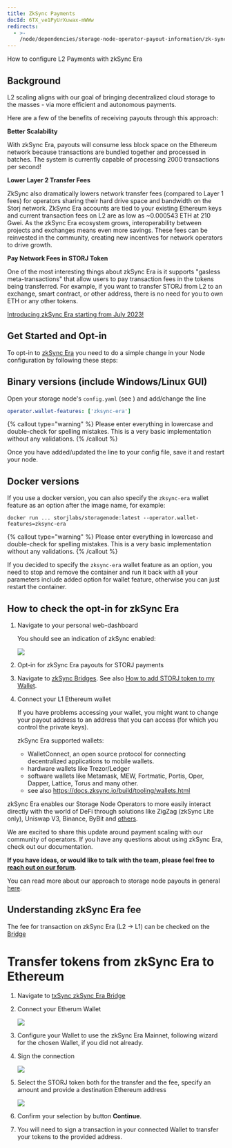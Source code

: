 ```yaml
---
title: ZkSync Payments
docId: 6TX_ve1PyUrXuwax-mWWw
redirects:
  - >-
    /node/dependencies/storage-node-operator-payout-information/zk-sync-opt-in-for-snos
---
```


How to configure L2 Payments with zkSync Era

## Background

L2 scaling aligns with our goal of bringing decentralized cloud storage to the masses - via more efficient and autonomous payments.

Here are a few of the benefits of receiving payouts through this approach:

**Better Scalability**

With zkSync Era, payouts will consume less block space on the Ethereum network because transactions are bundled together and processed in batches. The system is currently capable of processing 2000 transactions per second!

**Lower Layer 2 Transfer Fees**

ZkSync also dramatically lowers network transfer fees (compared to Layer 1 fees) for operators sharing their hard drive space and bandwidth on the Storj network. ZkSync Era accounts are tied to your existing Ethereum keys and current transaction fees on L2 are as low as \~0.000543 ETH at 210 Gwei. As the zkSync Era ecosystem grows, interoperability between projects and exchanges means even more savings. These fees can be reinvested in the community, creating new incentives for network operators to drive growth.

**Pay Network Fees in STORJ Token**

One of the most interesting things about zkSync Era is it supports "gasless meta-transactions" that allow users to pay transaction fees in the tokens being transferred. For example, if you want to transfer STORJ from L2 to an exchange, smart contract, or other address, there is no need for you to own ETH or any other tokens.

[Introducing zkSync Era starting from July 2023!](https://forum.storj.io/t/july-5-2023-ethereum-layer-1-and-zksync-payouts-for-the-month-of-june-are-complete/23167?u=alexey)

## Get Started and Opt-in

To opt-in to [zkSync Era](https://zksync.io/) you need to do a simple change in your Node configuration by following these steps:

## Binary versions (include Windows/Linux GUI)

Open your storage node's `config.yaml` (see [](docId:gDXZgLlP_rcSW8SuflgqS)) and add/change the line

```yaml
operator.wallet-features: ['zksync-era']
```

{% callout type="warning"  %}
Please enter everything in lowercase and double-check for spelling mistakes. This is a very basic implementation without any validations.
{% /callout %}

Once you have added/updated the line to your config file, save it and restart your node.

## Docker versions

If you use a docker version, you can also specify the `zksync-era` wallet feature as an option after the image name, for example:

```shell
docker run ... storjlabs/storagenode:latest --operator.wallet-features=zksync-era
```

{% callout type="warning"  %}
Please enter everything in lowercase and double-check for spelling mistakes. This is a very basic implementation without any validations.
{% /callout %}

If you decided to specify the `zksync-era` wallet feature as an option, you need to stop and remove the container and run it back with all your parameters include added option for wallet feature, otherwise you can just restart the container.

## How to check the opt-in for zkSync Era

1. Navigate to your personal web-dashboard

   You should see an indication of zkSync enabled:

   ![](https://link.storjshare.io/raw/jua7rls6hkx5556qfcmhrqed2tfa/docs/images/1dzgaZpKadOoLc2krD5Y1_image.png)

1. Opt-in for zkSync Era payouts for STORJ payments

1. Navigate to [zkSync Bridges](https://zksync.io/explore#bridges).
   See also [How to add STORJ token to my Wallet](https://forum.storj.io/t/zksync-era-to-transfer-storj-in-binance-wallet/26119/10?u=alexey).

1. Connect your L1 Ethereum wallet

   If you have problems accessing your wallet, you might want to change your payout address to an address that you can access (for which you control the private keys).

   zkSync Era supported wallets:

   - WalletConnect, an open source protocol for connecting decentralized applications to mobile wallets.
   - hardware wallets like Trezor/Ledger
   - software wallets like Metamask, MEW, Fortmatic, Portis, Oper, Dapper, Lattice, Torus and many other.
   - see also https://docs.zksync.io/build/tooling/wallets.html

zkSync Era enables our Storage Node Operators to more easily interact directly with the world of DeFi through solutions like ZigZag (zkSync Lite only), Uniswap V3, Binance, ByBit and [others](https://zksync.io/explore#exchanges).

We are excited to share this update around payment scaling with our community of operators. If you have any questions about using zkSync Era, check out our documentation.

**If you have ideas, or would like to talk with the team, please feel free to [reach out on our forum](http://forum.storj.io)**.

You can read more about our approach to storage node payouts in general [here](docId:DVKqtMtnBdZ99gFRWCojP).

## Understanding zkSync Era fee

The fee for transaction on zkSync Era (L2 -> L1) can be checked on the [Bridge](https://portal.zksync.io/bridge/withdraw)

# Transfer tokens from zkSync Era to Ethereum

1.  Navigate to [txSync zkSync Era Bridge](https://app.txsync.io/bridge)

2.  Connect your Etherum Wallet

    ![](https://link.storjshare.io/raw/jvdvvzqjy5sncsehbjh6frkgb46a/docs%2Fimages%2FtxSync-zkSync-Era-WalletConnect.png)

3.  Configure your Wallet to use the zkSync Era Mainnet, following wizard for the chosen Wallet, if you did not already.

4.  Sign the connection

    ![](https://link.storjshare.io/raw/juoh36vchvhrapbh7mhpzj7rc7aa/docs%2Fimages%2FtxSync-zkSync-Era-Sign.png)

5.  Select the STORJ token both for the transfer and the fee, specify an amount and provide a destination Ethereum address

    ![](https://link.storjshare.io/raw/juuomyaaekbsqeuj7eybu5r7wnoq/docs%2Fimages%2FtxSync-zkSync-Era-withdraw.png)

6.  Confirm your selection by button **Continue**.

7.  You will need to sign a transaction in your connected Wallet to transfer your tokens to the provided address.
